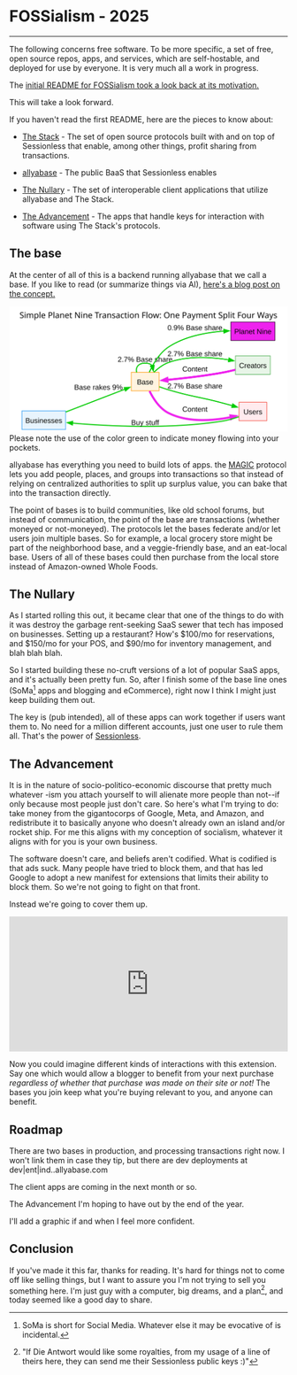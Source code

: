 # FOSSialism - 2025
------------------------

The following concerns free software. To be more specific, a set of free, open source repos, apps, and services, which are self-hostable, and deployed for use by everyone. It is very much all a work in progress. 

The [initial README for FOSSialism took a look back at its motivation.][fossialism]

This will take a look forward. 

If you haven't read the first README, here are the pieces to know about:

* [The Stack][stack] - The set of open source protocols built with and on top of Sessionless that enable, among other things, profit sharing from transactions.

* [allyabase][allyabase] - The public BaaS that Sessionless enables

* [The Nullary][nullaris] - The set of interoperable client applications that utilize allyabase and The Stack.

* [The Advancement][advancement] - The apps that handle keys for interaction with software using The Stack's protocols.

## The base

At the center of all of this is a backend running allyabase that we call a base. 
If you like to read (or summarize things via AI), [here's a blog post on the concept.][base]

![A picture of the transaction flow with bases. There's money flowing to people and not spyware gigantocorps](./base.svg)
Please note the use of the color green to indicate money flowing into your pockets. 

allyabase has everything you need to build lots of apps. 
the [MAGIC][magic] protocol lets you add people, places, and groups into transactions so that instead of relying on centralized authorities to split up surplus value, you can bake that into the transaction directly. 

The point of bases is to build communities, like old school forums, but instead of communication, the point of the base are transactions (whether moneyed or not-moneyed). 
The protocols let the bases federate and/or let users join multiple bases. 
So for example, a local grocery store might be part of the neighborhood base, and a veggie-friendly base, and an eat-local base. 
Users of all of these bases could then purchase from the local store instead of Amazon-owned Whole Foods. 

## The Nullary

As I started rolling this out, it became clear that one of the things to do with it was destroy the garbage rent-seeking SaaS sewer that tech has imposed on businesses. 
Setting up a restaurant? 
How's $100/mo for reservations, and $150/mo for your POS, and $90/mo for inventory management, and blah blah blah.

So I started building these no-cruft versions of a lot of popular SaaS apps, and it's actually been pretty fun.
So, after I finish some of the base line ones (SoMa[^1] apps and blogging and eCommerce), right now I think I might just keep building them out.

The key is (pub intended), all of these apps can work together if users want them to.
No need for a million different accounts, just one user to rule them all.
That's the power of [Sessionless][sessionless].

## The Advancement

It is in the nature of socio-politico-economic discourse that pretty much whatever -ism you attach yourself to will alienate more people than not--if only because most people just don't care.
So here's what I'm trying to do: take money from the gigantocorps of Google, Meta, and Amazon, and redistribute it to basically anyone who doesn't already own an island and/or rocket ship.
For me this aligns with my conception of socialism, whatever it aligns with for you is your own business.

The software doesn't care, and beliefs aren't codified.
What is codified is that ads suck.
Many people have tried to block them, and that has led Google to adopt a new manifest for extensions that limits their ability to block them. 
So we're not going to fight on that front. 

Instead we're going to cover them up.

<div style="padding:48.46% 0 0 0;position:relative;"><iframe src="https://player.vimeo.com/video/1115005945?title=0&amp;byline=0&amp;portrait=0&amp;badge=0&amp;autopause=0&amp;player_id=0&amp;app_id=58479" frameborder="0" allow="autoplay; fullscreen; picture-in-picture; clipboard-write; encrypted-media; web-share" referrerpolicy="strict-origin-when-cross-origin" style="position:absolute;top:0;left:0;width:100%;height:100%;" title="the-advancement"></iframe></div><script src="https://player.vimeo.com/api/player.js"></script>

Now you could imagine different kinds of interactions with this extension.
Say one which would allow a blogger to benefit from your next purchase _regardless of whether that purchase was made on their site or not!_
The bases you join keep what you're buying relevant to you, and anyone can benefit.

## Roadmap

There are two bases in production, and processing transactions right now. 
I won't link them in case they tip, but there are dev deployments at dev|ent|ind.<service>.allyabase.com

The client apps are coming in the next month or so.

The Advancement I'm hoping to have out by the end of the year. 

I'll add a graphic if and when I feel more confident.

## Conclusion 

If you've made it this far, thanks for reading.
It's hard for things not to come off like selling things, but I want to assure you I'm not trying to sell you something here.
I'm just guy with a computer, big dreams, and a plan[^2], and today seemed like a good day to share.





[fossialism]: https://github.com/planet-nine-app/planet-nine/blob/main/FOSSialism.md
[allyabase]: https://www.github.com/planet-nine-app/allyabase
[stack]: https://www.github.com/planet-nine-app/planet-nine/The%20Stack.md
[nullaris]: https://github.com/planet-nine-app/nullaris
[advancement]: https://github.com/planet-nine-app/the-advancement
[base]: https://opensource-force.github.io/osf-blog/posts/back-to-base-ics/
[magic]: https://github.com/planet-nine-app/MAGIC
[sessionless]: https://github.com/planet-nine-app/sessionless


[^1]: SoMa is short for Social Media. Whatever else it may be evocative of is incidental. 
[^2]: "If Die Antwort would like some royalties, from my usage of a line of theirs here, they can send me their Sessionless public keys :)"

